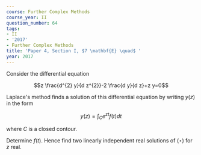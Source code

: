 ```yaml
---
course: Further Complex Methods
course_year: II
question_number: 64
tags:
- II
- '2017'
- Further Complex Methods
title: 'Paper 4, Section I, $7 \mathbf{E} \quad$ '
year: 2017
---
```




Consider the differential equation

$$z \frac{d^{2} y}{d z^{2}}-2 \frac{d y}{d z}+z y=0$$

Laplace's method finds a solution of this differential equation by writing $y(z)$ in the form

$$y(z)=\int_{C} e^{z t} f(t) d t$$

where $C$ is a closed contour.

Determine $f(t)$. Hence find two linearly independent real solutions of $(\star)$ for $z$ real.